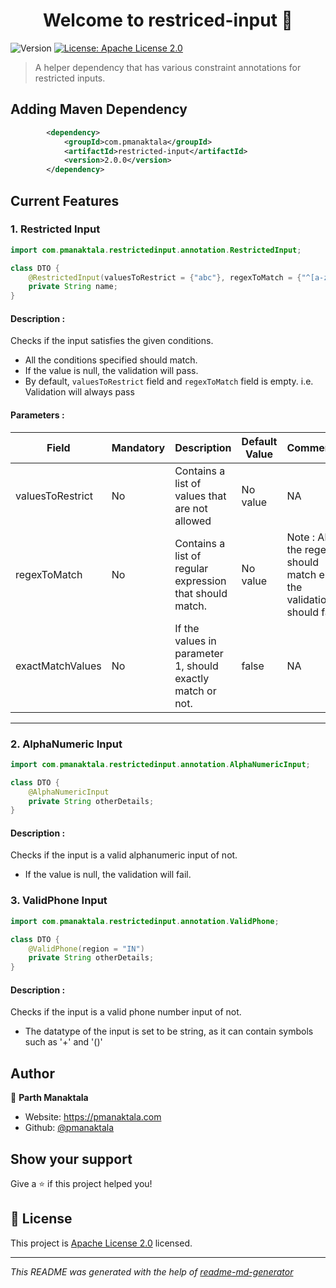 <h1 align="center">Welcome to restriced-input 👋</h1>
<p>
  <img alt="Version" src="https://img.shields.io/badge/version-2.1.1-blue.svg?cacheSeconds=2592000" />
  <a href="http://www.apache.org/licenses/" target="_blank">
    <img alt="License: Apache License 2.0" src="https://img.shields.io/badge/License-Apache License 2.0-yellow.svg" />
  </a>
</p>

> A helper dependency that has various constraint annotations for restricted inputs.

## Adding Maven Dependency

```xml
        <dependency>
            <groupId>com.pmanaktala</groupId>
            <artifactId>restricted-input</artifactId>
            <version>2.0.0</version>
        </dependency>
```

## Current Features

### 1. Restricted Input
```java
import com.pmanaktala.restrictedinput.annotation.RestrictedInput;

class DTO {
    @RestrictedInput(valuesToRestrict = {"abc"}, regexToMatch = {"^[a-zA-Z]*$"}, exactMatchValues = true)
    private String name;
}
```

#### Description :

Checks if the input satisfies the given conditions.
* All the conditions specified should match.
* If the value is null, the validation will pass.
* By default, `valuesToRestrict` field and `regexToMatch` field is empty. i.e. Validation will always pass

#### Parameters : 

| Field            | Mandatory | Description                                                | Default Value | Comments                                                           |
|------------------|-----------|------------------------------------------------------------|---------------|--------------------------------------------------------------------|
| valuesToRestrict | No        | Contains a list of values that are not allowed             | No value      | NA                                                                 |
| regexToMatch     | No        | Contains a list of regular expression that should match.   | No value      | Note : All the regex should match else the validation should fail. |
| exactMatchValues | No        | If the values in parameter 1, should exactly match or not. | false         | NA                                                                 |

<hr>

### 2. AlphaNumeric Input
```java
import com.pmanaktala.restrictedinput.annotation.AlphaNumericInput;

class DTO {
    @AlphaNumericInput
    private String otherDetails;
}
```
#### Description :
Checks if the input is a valid alphanumeric input of not.

* If the value is null, the validation will fail.

### 3. ValidPhone Input
```java
import com.pmanaktala.restrictedinput.annotation.ValidPhone;

class DTO {
    @ValidPhone(region = "IN")
    private String otherDetails;
}
```
#### Description :
Checks if the input is a valid phone number input of not.

* The datatype of the input is set to be string, as it can contain symbols such as '+' and '()'

## Author

👤 **Parth Manaktala**

* Website: https://pmanaktala.com
* Github: [@pmanaktala](https://github.com/pmanaktala)

## Show your support

Give a ⭐️ if this project helped you!

## 📝 License
This project is [Apache License 2.0](http://www.apache.org/licenses/) licensed.

***
_This README was generated with the help of  [readme-md-generator](https://github.com/kefranabg/readme-md-generator)_
